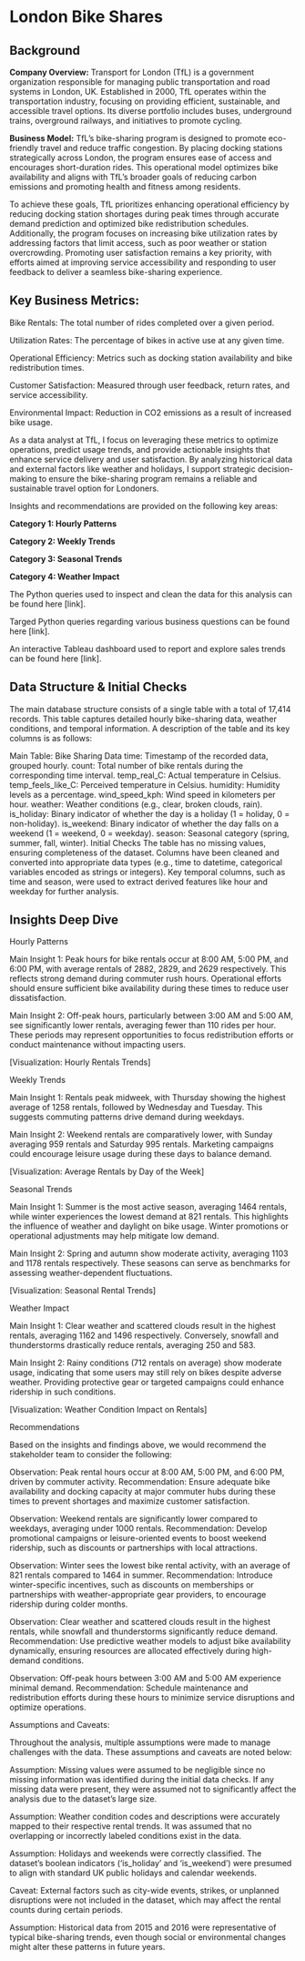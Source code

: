 # London Bike Shares
## Background

**Company Overview:**
Transport for London (TfL) is a government organization responsible for managing public transportation and road systems in London, UK. Established in 2000, TfL operates within the transportation industry, focusing on providing efficient, sustainable, and accessible travel options. Its diverse portfolio includes buses, underground trains, overground railways, and initiatives to promote cycling.

**Business Model:**
TfL’s bike-sharing program is designed to promote eco-friendly travel and reduce traffic congestion. By placing docking stations strategically across London, the program ensures ease of access and encourages short-duration rides. This operational model optimizes bike availability and aligns with TfL’s broader goals of reducing carbon emissions and promoting health and fitness among residents.

To achieve these goals, TfL prioritizes enhancing operational efficiency by reducing docking station shortages during peak times through accurate demand prediction and optimized bike redistribution schedules. Additionally, the program focuses on increasing bike utilization rates by addressing factors that limit access, such as poor weather or station overcrowding. Promoting user satisfaction remains a key priority, with efforts aimed at improving service accessibility and responding to user feedback to deliver a seamless bike-sharing experience.

## Key Business Metrics:

Bike Rentals: The total number of rides completed over a given period.

Utilization Rates: The percentage of bikes in active use at any given time.

Operational Efficiency: Metrics such as docking station availability and bike redistribution times.

Customer Satisfaction: Measured through user feedback, return rates, and service accessibility.

Environmental Impact: Reduction in CO2 emissions as a result of increased bike usage.

As a data analyst at TfL, I focus on leveraging these metrics to optimize operations, predict usage trends, and provide actionable insights that enhance service delivery and user satisfaction. By analyzing historical data and external factors like weather and holidays, I support strategic decision-making to ensure the bike-sharing program remains a reliable and sustainable travel option for Londoners.

Insights and recommendations are provided on the following key areas:

**Category 1: Hourly Patterns**

**Category 2: Weekly Trends**

**Category 3: Seasonal Trends**

**Category 4: Weather Impact**

The Python queries used to inspect and clean the data for this analysis can be found here [link].

Targed Python queries regarding various business questions can be found here [link].

An interactive Tableau dashboard used to report and explore sales trends can be found here [link].

## Data Structure & Initial Checks
The main database structure consists of a single table with a total of 17,414 records. This table captures detailed hourly bike-sharing data, weather conditions, and temporal information. A description of the table and its key columns is as follows:

Main Table: Bike Sharing Data
time: Timestamp of the recorded data, grouped hourly.
count: Total number of bike rentals during the corresponding time interval.
temp_real_C: Actual temperature in Celsius.
temp_feels_like_C: Perceived temperature in Celsius.
humidity: Humidity levels as a percentage.
wind_speed_kph: Wind speed in kilometers per hour.
weather: Weather conditions (e.g., clear, broken clouds, rain).
is_holiday: Binary indicator of whether the day is a holiday (1 = holiday, 0 = non-holiday).
is_weekend: Binary indicator of whether the day falls on a weekend (1 = weekend, 0 = weekday).
season: Seasonal category (spring, summer, fall, winter).
Initial Checks
The table has no missing values, ensuring completeness of the dataset.
Columns have been cleaned and converted into appropriate data types (e.g., time to datetime, categorical variables encoded as strings or integers).
Key temporal columns, such as time and season, were used to extract derived features like hour and weekday for further analysis.

## Insights Deep Dive

Hourly Patterns

Main Insight 1: Peak hours for bike rentals occur at 8:00 AM, 5:00 PM, and 6:00 PM, with average rentals of 2882, 2829, and 2629 respectively. This reflects strong demand during commuter rush hours. Operational efforts should ensure sufficient bike availability during these times to reduce user dissatisfaction.

Main Insight 2: Off-peak hours, particularly between 3:00 AM and 5:00 AM, see significantly lower rentals, averaging fewer than 110 rides per hour. These periods may represent opportunities to focus redistribution efforts or conduct maintenance without impacting users.

[Visualization: Hourly Rentals Trends]

Weekly Trends

Main Insight 1: Rentals peak midweek, with Thursday showing the highest average of 1258 rentals, followed by Wednesday and Tuesday. This suggests commuting patterns drive demand during weekdays.

Main Insight 2: Weekend rentals are comparatively lower, with Sunday averaging 959 rentals and Saturday 995 rentals. Marketing campaigns could encourage leisure usage during these days to balance demand.

[Visualization: Average Rentals by Day of the Week]

Seasonal Trends

Main Insight 1: Summer is the most active season, averaging 1464 rentals, while winter experiences the lowest demand at 821 rentals. This highlights the influence of weather and daylight on bike usage. Winter promotions or operational adjustments may help mitigate low demand.

Main Insight 2: Spring and autumn show moderate activity, averaging 1103 and 1178 rentals respectively. These seasons can serve as benchmarks for assessing weather-dependent fluctuations.

[Visualization: Seasonal Rental Trends]

Weather Impact

Main Insight 1: Clear weather and scattered clouds result in the highest rentals, averaging 1162 and 1496 respectively. Conversely, snowfall and thunderstorms drastically reduce rentals, averaging 250 and 583.

Main Insight 2: Rainy conditions (712 rentals on average) show moderate usage, indicating that some users may still rely on bikes despite adverse weather. Providing protective gear or targeted campaigns could enhance ridership in such conditions.

[Visualization: Weather Condition Impact on Rentals]

Recommendations

Based on the insights and findings above, we would recommend the stakeholder team to consider the following:

Observation: Peak rental hours occur at 8:00 AM, 5:00 PM, and 6:00 PM, driven by commuter activity.
Recommendation: Ensure adequate bike availability and docking capacity at major commuter hubs during these times to prevent shortages and maximize customer satisfaction.

Observation: Weekend rentals are significantly lower compared to weekdays, averaging under 1000 rentals.
Recommendation: Develop promotional campaigns or leisure-oriented events to boost weekend ridership, such as discounts or partnerships with local attractions.

Observation: Winter sees the lowest bike rental activity, with an average of 821 rentals compared to 1464 in summer.
Recommendation: Introduce winter-specific incentives, such as discounts on memberships or partnerships with weather-appropriate gear providers, to encourage ridership during colder months.

Observation: Clear weather and scattered clouds result in the highest rentals, while snowfall and thunderstorms significantly reduce demand.
Recommendation: Use predictive weather models to adjust bike availability dynamically, ensuring resources are allocated effectively during high-demand conditions.

Observation: Off-peak hours between 3:00 AM and 5:00 AM experience minimal demand.
Recommendation: Schedule maintenance and redistribution efforts during these hours to minimize service disruptions and optimize operations.

Assumptions and Caveats:

Throughout the analysis, multiple assumptions were made to manage challenges with the data. These assumptions and caveats are noted below:

Assumption: Missing values were assumed to be negligible since no missing information was identified during the initial data checks. If any missing data were present, they were assumed not to significantly affect the analysis due to the dataset’s large size.

Assumption: Weather condition codes and descriptions were accurately mapped to their respective rental trends. It was assumed that no overlapping or incorrectly labeled conditions exist in the data.

Assumption: Holidays and weekends were correctly classified. The dataset’s boolean indicators (‘is_holiday’ and ‘is_weekend’) were presumed to align with standard UK public holidays and calendar weekends.

Caveat: External factors such as city-wide events, strikes, or unplanned disruptions were not included in the dataset, which may affect the rental counts during certain periods.

Assumption: Historical data from 2015 and 2016 were representative of typical bike-sharing trends, even though social or environmental changes might alter these patterns in future years.

